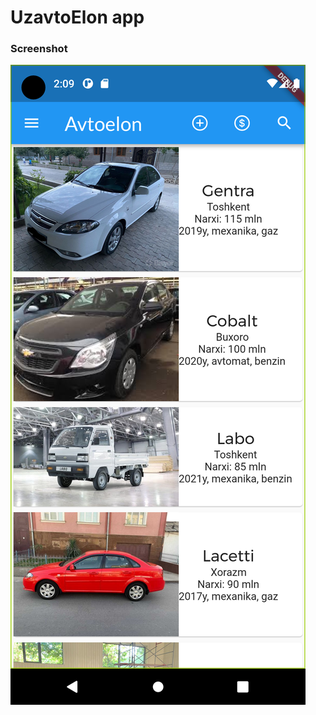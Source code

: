 <h1>UzavtoElon app

<h3>Screenshot</h3>

<img src="https://raw.githubusercontent.com/ollayorbek0833/AvtoeElon/master/screenshot.png" alt="Screenshot" />
